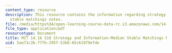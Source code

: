 ```yaml
---
content_type: resource
description: This resource contains the information regarding strategy and information-median
  stable matchings notes.
file: /media/https%3A/open-learning-course-data-rc.s3.amazonaws.com/14-16-strategy-and-information-spring-2016/5ae71c3b77fb295f53b665c61979efde_MIT14_16S16_medianmatch.pdf
file_type: application/pdf
resourcetype: Document
title: MIT 14.16 S16 Strategy and Information-Median Stable Matchings Notes
uid: 5ae71c3b-77fb-295f-53b6-65c61979efde
---
```


